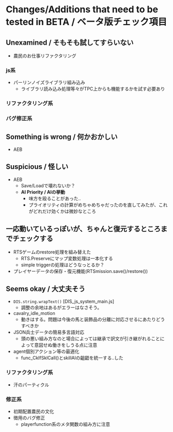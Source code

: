# Changes/Additions that need to be tested in BETA / ベータ版チェック項目

## Unexamined / そもそも試してすらいない
- 農民のお仕事リファクタリング

### js系
- パーリンノイズライブラリ組み込み
  - ライブラリ読み込み処理等々がTPC上からも機能するかを試す必要あり
	
### リファクタリング系

### バグ修正系

## Something is wrong / 何かおかしい

- AEB
## Suspicious / 怪しい
- AEB
  - Save/Loadで壊れないか？
  - **AI Priority / AIの挙動**
    - 味方を殴ることがあった..
    - プライオリティの計算がめちゃめちゃだったのを直してみたが、これがどれだけ効くかは微妙なところ




## 一応動いているっぽいが、ちゃんと復元するところまでチェックする
- RTSゲームのrestore処理を組み替えた
	- RTS.Preserveにマップ変数処理は一本化する
	- simple triggerの処理はどうなっとるか？
- プレイヤーデータの保存・復元機能(RTSmission.save()/restore())


## Seems okay / 大丈夫そう
- ``DIS.string.wrapText()`` [DIS_js_system_main.js]
  - 調整の余地はあるがエラーはなさそう。
- cavalry_idle_motion
  - 動きはする。問題は今後の馬と装飾品の分離に対応させるにあたりどうすべきか
- JSON兵士データの簡易多言語対応
  - 頭の悪い組み方なのと場合によっては継承で訳文が引き継がれることによって意図せぬ働きをしうる点に注意
- agent個別アクション等の最適化
	- func_CkIfSklCall()とskillAIの齟齬を統一する..した

### リファクタリング系
- 汗のパーティクル

### 修正系
- 初期配置農民の文化
- 徴用のバグ修正
  - playerfunction系のメタ関数の組み方に注意
  
